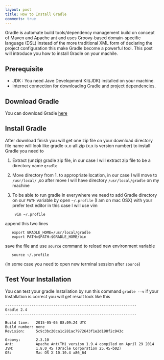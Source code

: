 ```yaml
---
layout: post
title: How to Install Gradle
comments: true
---
```


Gradle is automate build tools/dependency management  build on concept of Maven and Apache ant and uses Groovy-based domain-specific language (DSL) instead of the more traditional XML form of declaring the project configuration this make Gradle become a powerful tool. This post will introduce you how to install Gradle on your machile.

## Prerequisite
- JDK : You need Jave Development Kit(JDK) installed on your machine.
- Internet connection for downloading Gradle and project dependencies.

## Download Gradle
You can download Gradle [here](https://services.gradle.org/distributions/gradle-2.4-all.zip)

## Install Gradle
After download finish you will get one zip file on your download directory file name will look like gradle-x.x-all.zip (x.x is version number) to install Gradle you need to

1. Extract (unzip) gradle zip file, in our case I will extract zip file to be a directory name `gradle`
2. Move directory from 1. to appropriate location, in our case I will move to `/usr/local/` ,so after move I will have directory `/usr/local/gradle` on my machine
3. To be able to run gradle in everywhere we need to add Gradle directory on our `PATH` variable by open `~/.profile` (I am on mac OSX) with your prefer text editor in this case I will use vim

        vim ~/.profile
append this two lines

       export GRADLE_HOME=/usr/local/gradle
       export PATH=$PATH:$GRADLE_HOME/bin
save the file and use `source` command to reload new environment variable

       source ~/.profile
(in some case you need to open new terminal session after `source`)

## Test Your Installation
You can test your gradle Installation by run this command `gradle --v` if your Installation is correct you will get result look like this

    ------------------------------------------------------------
    Gradle 2.4
    ------------------------------------------------------------

    Build time:   2015-05-05 08:09:24 UTC
    Build number: none
    Revision:     5c9c3bc20ca1c281ac7972643f1e2d190f2c943c

    Groovy:       2.3.10
    Ant:          Apache Ant(TM) version 1.9.4 compiled on April 29 2014
    JVM:          1.8.0_45 (Oracle Corporation 25.45-b02)
    OS:           Mac OS X 10.10.4 x86_64
